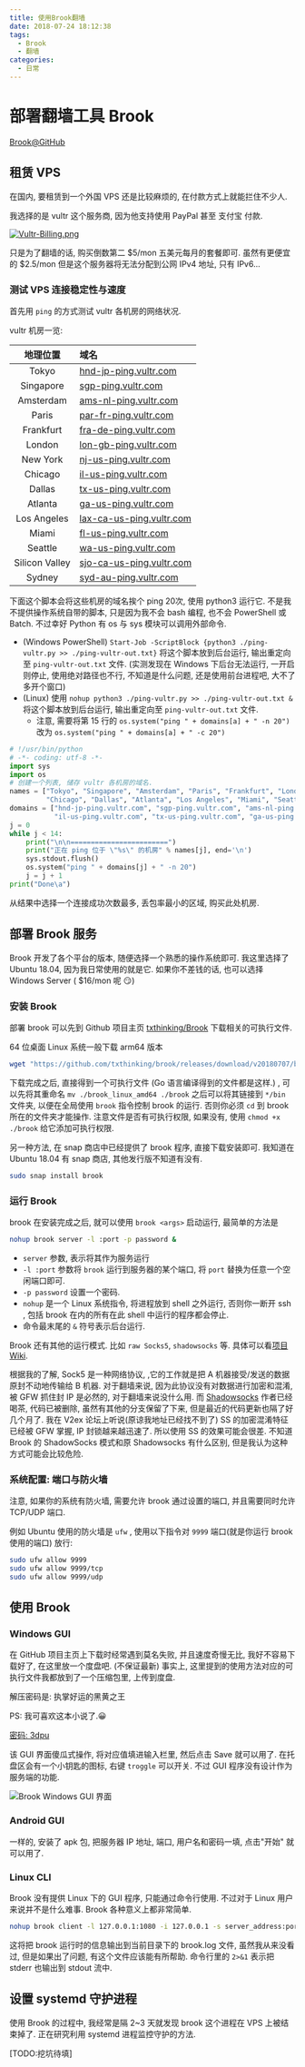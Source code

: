```yaml
---
title: 使用Brook翻墙
date: 2018-07-24 18:12:38
tags:
  - Brook
  - 翻墙
categories:
  - 日常
---
```


<!--more-->

# 部署翻墙工具 Brook

[Brook@GitHub](https://github.com/txthinking/brook)

## 租赁 VPS

在国内, 要租赁到一个外国 VPS 还是比较麻烦的, 在付款方式上就能拦住不少人.

我选择的是 vultr 这个服务商, 因为他支持使用 PayPal 甚至 支付宝 付款.

[![Vultr-Billing.png](https://i.loli.net/2018/07/24/5b56e6795aa58.png)](https://i.loli.net/2018/07/24/5b56e6795aa58.png)

只是为了翻墙的话, 购买倒数第二 \$5/mon 五美元每月的套餐即可. 虽然有更便宜的 \$2.5/mon 但是这个服务器将无法分配到公网 IPv4 地址, 只有 IPv6...

### 测试 VPS 连接稳定性与速度

首先用 `ping` 的方式测试 vultr 各机房的网络状况.

vultr 机房一览:

|地理位置|域名|
|:--:|:--|
|Tokyo|[hnd-jp-ping.vultr.com](hnd-jp-ping.vultr.com)|
|Singapore|[sgp-ping.vultr.com](sgp-ping.vultr.com)|
|Amsterdam|[ams-nl-ping.vultr.com](ams-nl-ping.vultr.com)|
|Paris|[par-fr-ping.vultr.com](par-fr-ping.vultr.com)|
|Frankfurt|[fra-de-ping.vultr.com](fra-de-ping.vultr.com)|
|London|[lon-gb-ping.vultr.com](lon-gb-ping.vultr.com)|
|New York|[nj-us-ping.vultr.com](nj-us-ping.vultr.com)|
|Chicago|[il-us-ping.vultr.com](il-us-ping.vultr.com)|
|Dallas|[tx-us-ping.vultr.com](tx-us-ping.vultr.com)|
|Atlanta|[ga-us-ping.vultr.com](ga-us-ping.vultr.com)|
|Los Angeles|[lax-ca-us-ping.vultr.com](lax-ca-us-ping.vultr.com)|
|Miami|[fl-us-ping.vultr.com](fl-us-ping.vultr.com)|
|Seattle|[wa-us-ping.vultr.com](wa-us-ping.vultr.com)|
|Silicon Valley|[sjo-ca-us-ping.vultr.com](sjo-ca-us-ping.vultr.com)|
|Sydney|[syd-au-ping.vultr.com](syd-au-ping.vultr.com)|

下面这个脚本会将这些机房的域名挨个 ping 20次, 使用 python3 运行它. 不是我不提供操作系统自带的脚本, 只是因为我不会 bash 编程, 也不会 PowerShell 或 Batch. 不过幸好 Python 有 os 与 sys 模块可以调用外部命令.

- (Windows PowerShell) `Start-Job -ScriptBlock {python3 ./ping-vultr.py >> ./ping-vultr-out.txt}` 将这个脚本放到后台运行, 输出重定向至 `ping-vultr-out.txt` 文件. (实测发现在 Windows 下后台无法运行, 一开启则停止, 使用绝对路径也不行, 不知道是什么问题, 还是使用前台进程吧, 大不了多开个窗口) 
- (Linux) 使用 `nohup python3 ./ping-vultr.py >> ./ping-vultr-out.txt &` 将这个脚本放到后台运行, 输出重定向至 `ping-vultr-out.txt` 文件.
	- 注意, 需要将第 15 行的 `os.system("ping " + domains[a] + " -n 20")` 改为 `os.system("ping " + domains[a] + " -c 20")`

```py
# !/usr/bin/python
# -*- coding: utf-8 -*-
import sys
import os
# 创建一个列表, 储存 vultr 各机房的域名.
names = ["Tokyo", "Singapore", "Amsterdam", "Paris", "Frankfurt", "London", "New York",
         "Chicago", "Dallas", "Atlanta", "Los Angeles", "Miami", "Seattle", "Silicon Valley", "Sydney", ]
domains = ["hnd-jp-ping.vultr.com", "sgp-ping.vultr.com", "ams-nl-ping.vultr.com", "par-fr-ping.vultr.com", "fra-de-ping.vultr.com", "lon-gb-ping.vultr.com", "nj-us-ping.vultr.com",
           "il-us-ping.vultr.com", "tx-us-ping.vultr.com", "ga-us-ping.vultr.com", "lax-ca-us-ping.vultr.com", "fl-us-ping.vultr.com", "wa-us-ping.vultr.com", "sjo-ca-us-ping.vultr.com", "syd-au-ping.vultr.com"]
j = 0
while j < 14:
    print("\n\n========================")
    print("正在 ping 位于 \"%s\" 的机房" % names[j], end='\n')
    sys.stdout.flush()
    os.system("ping " + domains[j] + " -n 20")
    j = j + 1
print("Done\a")
```

从结果中选择一个连接成功次数最多, 丢包率最小的区域, 购买此处机房.

## 部署 Brook 服务

Brook 开发了各个平台的版本, 随便选择一个熟悉的操作系统即可. 我这里选择了 Ubuntu 18.04, 因为我日常使用的就是它. 如果你不差钱的话, 也可以选择 Windows Server ( $16/mon 呢 😏)

### 安装 Brook

部署 brook 可以先到 Github 项目主页 [txthinking/Brook](https://github.com/txthinking/brook) 下载相关的可执行文件.

64 位桌面 Linux 系统一般下载 arm64 版本

```sh
wget "https://github.com/txthinking/brook/releases/download/v20180707/brook_linux_arm64"
```

下载完成之后, 直接得到一个可执行文件 (Go 语言编译得到的文件都是这样.) , 可以先将其重命名 `mv ./brook_linux_amd64 ./brook`
之后可以将其链接到 `*/bin` 文件夹, 以便在全局使用 `brook` 指令控制 brook 的运行. 否则你必须 `cd` 到 brook 所在的文件夹才能操作.
注意文件是否有可执行权限, 如果没有, 使用 `chmod +x ./brook` 给它添加可执行权限.

另一种方法, 在 snap 商店中已经提供了 brook 程序, 直接下载安装即可. 我知道在 Ubuntu 18.04 有 snap 商店, 其他发行版不知道有没有.

```sh
sudo snap install brook
```

### 运行 Brook

brook 在安装完成之后, 就可以使用 `brook <args>` 启动运行, 最简单的方法是

```sh
nohup brook server -l :port -p password &
```

- `server` 参数, 表示将其作为服务运行
- `-l :port` 参数将 `brook` 运行到服务器的某个端口, 将 `port` 替换为任意一个空闲端口即可.
- `-p password` 设置一个密码.
- `nohup` 是一个 Linux 系统指令, 将进程放到 shell 之外运行, 否则你一断开 ssh , 包括 brook 在内的所有在此 shell 中运行的程序都会停止.
- 命令最末尾的 `&` 符号表示后台运行.

Brook 还有其他的运行模式. 比如 `raw Socks5`, `shadowsocks` 等. 具体可以看[项目Wiki](https://github.com/txthinking/brook/wiki).

根据我的了解, Sock5 是一种网络协议, ,它的工作就是把 A 机器接受/发送的数据原封不动地传输给 B 机器. 对于翻墙来说, 因为此协议没有对数据进行加密和混淆, 被 GFW 抓住封 IP 是必然的, 对于翻墙来说没什么用. 而 [Shadowsocks](https://github.com/shadowsocks/shadowsocks) 作者已经喝茶, 代码已被删除, 虽然有其他的分支保留了下来, 但是最近的代码更新也隔了好几个月了. 我在 V2ex 论坛上听说(原谅我地址已经找不到了) SS 的加密混淆特征已经被 GFW 掌握, IP 封锁越来越迅速了. 所以使用 SS 的效果可能会很差. 不知道 Brook 的 ShadowSocks 模式和原 Shadowsocks 有什么区别, 但是我认为这种方式可能会比较危险.

### 系统配置: 端口与防火墙

注意, 如果你的系统有防火墙, 需要允许 brook 通过设置的端口, 并且需要同时允许 TCP/UDP 端口.

例如 Ubuntu 使用的防火墙是 `ufw` , 使用以下指令对 `9999` 端口(就是你运行 brook 使用的端口) 放行:

```sh
sudo ufw allow 9999
sudo ufw allow 9999/tcp
sudo ufw allow 9999/udp
```

## 使用 Brook

### Windows GUI

在 GitHub 项目主页上下载时经常遇到莫名失败, 并且速度奇慢无比, 我好不容易下载好了, 在这里放一个度盘吧. (不保证最新) 事实上, 这里提到的使用方法对应的可执行文件我都放到了一个压缩包里, 上传到度盘.

解压密码是: 执掌好运的黑黄之王

PS: 我可喜欢这本小说了.😀

[密码: 3dpu](https://pan.baidu.com/s/1iXs5S_2i5m2_IZQT_0R66A)

该 GUI 界面傻瓜式操作, 将对应值填进输入栏里, 然后点击 Save 就可以用了. 在托盘区会有一个小钥匙的图标, 右键 `troggle` 可以开关. 不过 GUI 程序没有设计作为服务端的功能.

![Brook Windows GUI 界面](https://i.loli.net/2018/07/13/5b48411dba980.png)

### Android GUI

一样的, 安装了 apk 包, 把服务器 IP 地址, 端口, 用户名和密码一填, 点击"开始" 就可以用了. 

### Linux CLI

Brook 没有提供 Linux 下的 GUI 程序, 只能通过命令行使用. 不过对于 Linux 用户来说并不是什么难事. Brook 各种意义上都非常简单.

```sh
nohup brook client -l 127.0.0.1:1080 -i 127.0.0.1 -s server_address:port -p password >> ./brook.log 2>&1 &
```

这将把 brook 运行时的信息输出到当前目录下的 brook.log 文件, 虽然我从来没看过, 但是如果出了问题, 有这个文件应该能有所帮助. 命令行里的 `2>&1` 表示把 stderr 也输出到 stdout 流中.

## 设置 systemd 守护进程

使用 Brook 的过程中, 我经常是隔 2~3 天就发现 brook 这个进程在 VPS 上被结束掉了. 正在研究利用 systemd 进程监控守护的方法.

[TODO:挖坑待填]